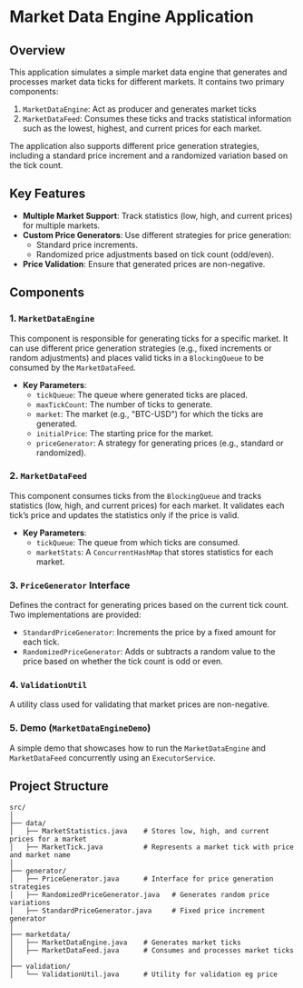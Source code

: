 # Market Data Engine Application

## Overview

This application simulates a simple market data engine that generates and processes market data ticks for different markets. It contains two primary components:
1. `MarketDataEngine`: Act as producer and generates market ticks
2. `MarketDataFeed`: Consumes these ticks and tracks statistical information such as the lowest, highest, and current prices for each market.

The application also supports different price generation strategies, including a standard price increment and a randomized variation based on the tick count.

## Key Features
- **Multiple Market Support**: Track statistics (low, high, and current prices) for multiple markets.
- **Custom Price Generators**: Use different strategies for price generation:
    - Standard price increments.
    - Randomized price adjustments based on tick count (odd/even).
- **Price Validation**: Ensure that generated prices are non-negative.

## Components

### 1. `MarketDataEngine`
This component is responsible for generating ticks for a specific market. It can use different price generation strategies (e.g., fixed increments or random adjustments) and places valid ticks in a `BlockingQueue` to be consumed by the `MarketDataFeed`.

- **Key Parameters**:
    - `tickQueue`: The queue where generated ticks are placed.
    - `maxTickCount`: The number of ticks to generate.
    - `market`: The market (e.g., "BTC-USD") for which the ticks are generated.
    - `initialPrice`: The starting price for the market.
    - `priceGenerator`: A strategy for generating prices (e.g., standard or randomized).

### 2. `MarketDataFeed`
This component consumes ticks from the `BlockingQueue` and tracks statistics (low, high, and current prices) for each market. It validates each tick’s price and updates the statistics only if the price is valid.

- **Key Parameters**:
    - `tickQueue`: The queue from which ticks are consumed.
    - `marketStats`: A `ConcurrentHashMap` that stores statistics for each market.

### 3. `PriceGenerator` Interface
Defines the contract for generating prices based on the current tick count. Two implementations are provided:
- `StandardPriceGenerator`: Increments the price by a fixed amount for each tick.
- `RandomizedPriceGenerator`: Adds or subtracts a random value to the price based on whether the tick count is odd or even.

### 4. `ValidationUtil`
A utility class used for validating that market prices are non-negative.

### 5. Demo (`MarketDataEngineDemo`)
A simple demo that showcases how to run the `MarketDataEngine` and `MarketDataFeed` concurrently using an `ExecutorService`. 

## Project Structure
```
src/
│
├── data/
│   ├── MarketStatistics.java    # Stores low, high, and current prices for a market
│   ├── MarketTick.java          # Represents a market tick with price and market name
│
├── generator/
│   ├── PriceGenerator.java      # Interface for price generation strategies
│   ├── RandomizedPriceGenerator.java   # Generates random price variations
│   ├── StandardPriceGenerator.java     # Fixed price increment generator
│
├── marketdata/
│   ├── MarketDataEngine.java    # Generates market ticks
│   ├── MarketDataFeed.java      # Consumes and processes market ticks
│
├── validation/
│   └── ValidationUtil.java      # Utility for validation eg price

```

